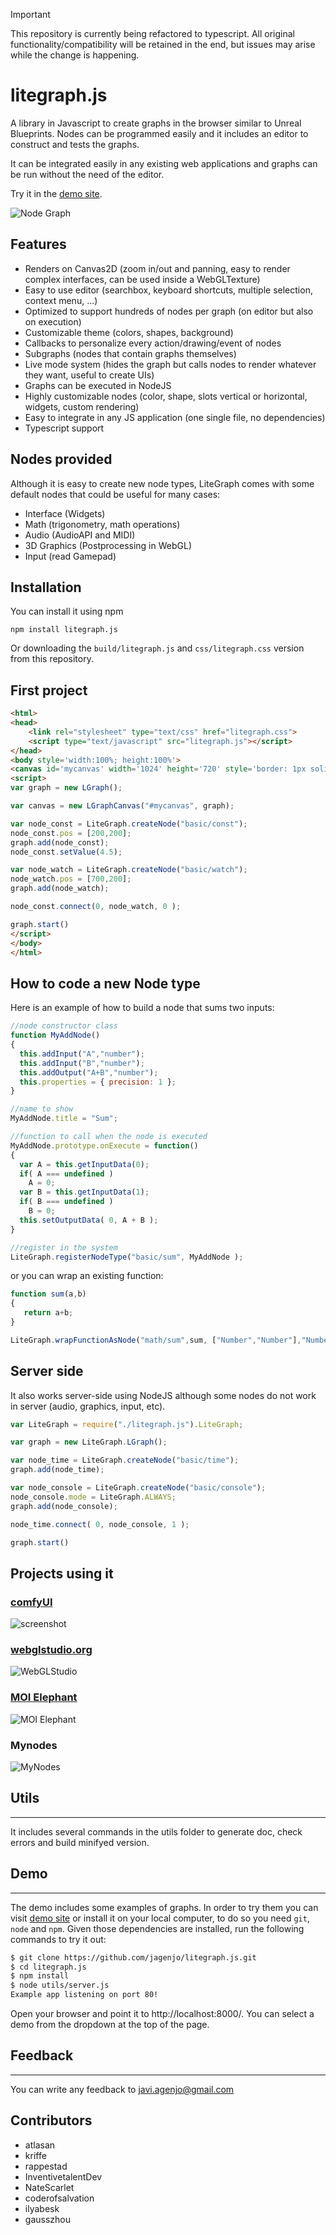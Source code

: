 > [!IMPORTANT]
> This repository is currently being refactored to typescript. All original functionality/compatibility will be retained in the end, but issues may arise while the change is happening.

# litegraph.js

A library in Javascript to create graphs in the browser similar to Unreal Blueprints. Nodes can be programmed easily and it includes an editor to construct and tests the graphs.

It can be integrated easily in any existing web applications and graphs can be run without the need of the editor.

Try it in the [demo site](https://tamats.com/projects/litegraph/editor).

![Node Graph](imgs/node_graph_example.png "WebGLStudio")

## Features

-   Renders on Canvas2D (zoom in/out and panning, easy to render complex interfaces, can be used inside a WebGLTexture)
-   Easy to use editor (searchbox, keyboard shortcuts, multiple selection, context menu, ...)
-   Optimized to support hundreds of nodes per graph (on editor but also on execution)
-   Customizable theme (colors, shapes, background)
-   Callbacks to personalize every action/drawing/event of nodes
-   Subgraphs (nodes that contain graphs themselves)
-   Live mode system (hides the graph but calls nodes to render whatever they want, useful to create UIs)
-   Graphs can be executed in NodeJS
-   Highly customizable nodes (color, shape, slots vertical or horizontal, widgets, custom rendering)
-   Easy to integrate in any JS application (one single file, no dependencies)
-   Typescript support

## Nodes provided

Although it is easy to create new node types, LiteGraph comes with some default nodes that could be useful for many cases:

-   Interface (Widgets)
-   Math (trigonometry, math operations)
-   Audio (AudioAPI and MIDI)
-   3D Graphics (Postprocessing in WebGL)
-   Input (read Gamepad)

## Installation

You can install it using npm

```
npm install litegraph.js
```

Or downloading the `build/litegraph.js` and `css/litegraph.css` version from this repository.

## First project

```html
<html>
<head>
	<link rel="stylesheet" type="text/css" href="litegraph.css">
	<script type="text/javascript" src="litegraph.js"></script>
</head>
<body style='width:100%; height:100%'>
<canvas id='mycanvas' width='1024' height='720' style='border: 1px solid'></canvas>
<script>
var graph = new LGraph();

var canvas = new LGraphCanvas("#mycanvas", graph);

var node_const = LiteGraph.createNode("basic/const");
node_const.pos = [200,200];
graph.add(node_const);
node_const.setValue(4.5);

var node_watch = LiteGraph.createNode("basic/watch");
node_watch.pos = [700,200];
graph.add(node_watch);

node_const.connect(0, node_watch, 0 );

graph.start()
</script>
</body>
</html>
```

## How to code a new Node type

Here is an example of how to build a node that sums two inputs:

```javascript
//node constructor class
function MyAddNode()
{
  this.addInput("A","number");
  this.addInput("B","number");
  this.addOutput("A+B","number");
  this.properties = { precision: 1 };
}

//name to show
MyAddNode.title = "Sum";

//function to call when the node is executed
MyAddNode.prototype.onExecute = function()
{
  var A = this.getInputData(0);
  if( A === undefined )
    A = 0;
  var B = this.getInputData(1);
  if( B === undefined )
    B = 0;
  this.setOutputData( 0, A + B );
}

//register in the system
LiteGraph.registerNodeType("basic/sum", MyAddNode );

```

or you can wrap an existing function:

```js
function sum(a,b)
{
   return a+b;
}

LiteGraph.wrapFunctionAsNode("math/sum",sum, ["Number","Number"],"Number");
```

## Server side

It also works server-side using NodeJS although some nodes do not work in server (audio, graphics, input, etc).

```js
var LiteGraph = require("./litegraph.js").LiteGraph;

var graph = new LiteGraph.LGraph();

var node_time = LiteGraph.createNode("basic/time");
graph.add(node_time);

var node_console = LiteGraph.createNode("basic/console");
node_console.mode = LiteGraph.ALWAYS;
graph.add(node_console);

node_time.connect( 0, node_console, 1 );

graph.start()
```

## Projects using it

### [comfyUI](https://github.com/comfyanonymous/ComfyUI)

![screenshot](https://github.com/comfyanonymous/ComfyUI/blob/6efe561c2a7321501b1b27f47039c7616dda1860/comfyui_screenshot.png)

### [webglstudio.org](http://webglstudio.org)

![WebGLStudio](imgs/webglstudio.gif "WebGLStudio")

### [MOI Elephant](http://moiscript.weebly.com/elephant-systegraveme-nodal.html)

![MOI Elephant](imgs/elephant.gif "MOI Elephant")

### Mynodes

![MyNodes](imgs/mynodes.png "MyNodes")

## Utils

---

It includes several commands in the utils folder to generate doc, check errors and build minifyed version.

## Demo

---

The demo includes some examples of graphs. In order to try them you can visit [demo site](http://tamats.com/projects/litegraph/editor) or install it on your local computer, to do so you need `git`, `node` and `npm`. Given those dependencies are installed, run the following commands to try it out:

```sh
$ git clone https://github.com/jagenjo/litegraph.js.git
$ cd litegraph.js
$ npm install
$ node utils/server.js
Example app listening on port 80!
```

Open your browser and point it to http://localhost:8000/. You can select a demo from the dropdown at the top of the page.

## Feedback

---

You can write any feedback to javi.agenjo@gmail.com

## Contributors

-   atlasan
-   kriffe
-   rappestad
-   InventivetalentDev
-   NateScarlet
-   coderofsalvation
-   ilyabesk
-   gausszhou
